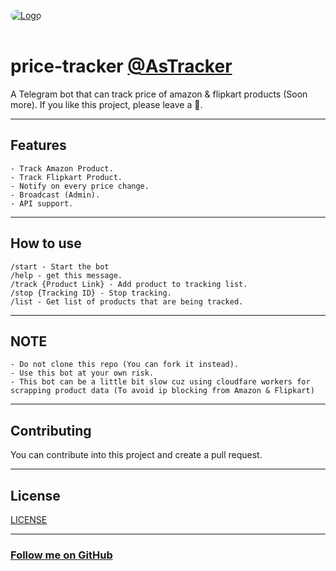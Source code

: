 <a href="https://t.me/AsPriceTrackerBot"> <img src="https://telegra.ph/file/081d452dd37708fb4777b.png" alt="Logo" style="border-radius:15px;"></a><br><br>

# price-tracker [@AsTracker](https://t.me/AsPriceTrackerBot)
A Telegram bot that can track price of amazon & flipkart products (Soon more). 
If you like this project, please leave a 🌟.

---------
## Features
```
- Track Amazon Product.
- Track Flipkart Product.
- Notify on every price change.
- Broadcast (Admin).
- API support.
```
---------
## How to use
```
/start - Start the bot
/help - get this message.
/track {Product Link} - Add product to tracking list.
/stop {Tracking ID} - Stop tracking.
/list - Get list of products that are being tracked.
```
-----------

## NOTE
```
- Do not clone this repo (You can fork it instead).
- Use this bot at your own risk.
- This bot can be a little bit slow cuz using cloudfare workers for scrapping product data (To avoid ip blocking from Amazon & Flipkart)
```
-----------
## Contributing
You can contribute into this project and create a pull request.

-----------
## License
[LICENSE](https://github.com/AffanTheBest/price-tracker/blob/main/LICENSE)

-----------

### [Follow me on GitHub](https://github.com/AffanTheBest)